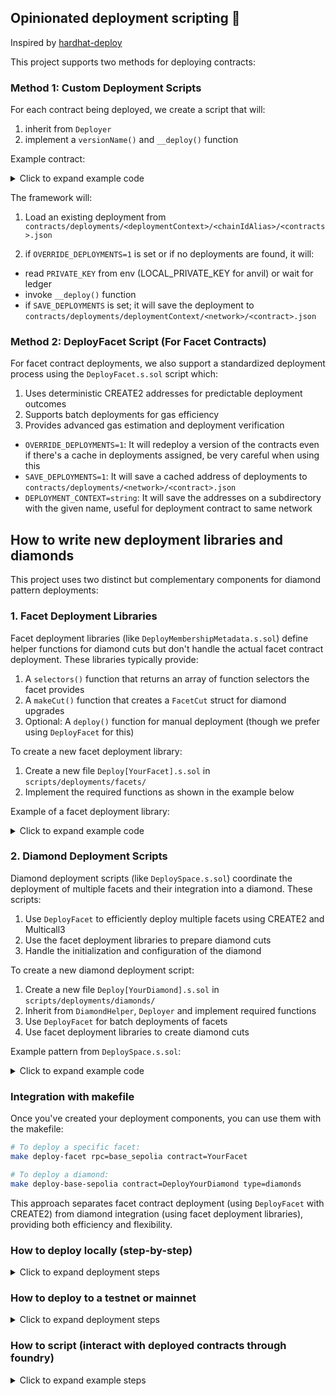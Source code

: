 ## Opinionated deployment scripting 🚀

Inspired by [hardhat-deploy](https://github.com/wighawag/hardhat-deploy)

This project supports two methods for deploying contracts:

### Method 1: Custom Deployment Scripts

For each contract being deployed, we create a script that will:

1. inherit from `Deployer`
2. implement a `versionName()` and `__deploy()` function

Example contract:

<details>
<summary>Click to expand example code</summary>

```solidity
// SPDX-License-Identifier: MIT
pragma solidity ^0.8.24;

import { Deployer } from "scripts/common/Deployer.s.sol";
import { MockERC721A } from "test/mocks/MockERC721A.sol";

contract DeployMockERC721A is Deployer {
  function versionName() public pure override returns (string memory) {
    return "mockERC721A";
  }

  function __deploy(address deployer) public override returns (address) {
    vm.broadcast(deployer);
    return address(new MockERC721A());
  }
}
```

</details>

The framework will:

1. Load an existing deployment from
   `contracts/deployments/<deploymentContext>/<chainIdAlias>/<contracts>.json`

2. if `OVERRIDE_DEPLOYMENTS=1` is set or if no deployments are found, it will:

- read `PRIVATE_KEY` from env (LOCAL_PRIVATE_KEY for anvil) or wait for ledger
- invoke `__deploy()` function
- if `SAVE_DEPLOYMENTS` is set; it will save the deployment to
  `contracts/deployments/deploymentContext/<network>/<contract>.json`

### Method 2: DeployFacet Script (For Facet Contracts)

For facet contract deployments, we also support a standardized deployment process using the `DeployFacet.s.sol` script which:

1. Uses deterministic CREATE2 addresses for predictable deployment outcomes
2. Supports batch deployments for gas efficiency
3. Provides advanced gas estimation and deployment verification

- `OVERRIDE_DEPLOYMENTS=1`: It will redeploy a version of the contracts even if there's a cache in
  deployments assigned, be very careful when using this
- `SAVE_DEPLOYMENTS=1`: It will save a cached address of deployments to
  `contracts/deployments/<network>/<contract>.json`
- `DEPLOYMENT_CONTEXT=string`: It will save the addresses on a subdirectory with the given name,
  useful for deployment contract to same network

## How to write new deployment libraries and diamonds

This project uses two distinct but complementary components for diamond pattern deployments:

### 1. Facet Deployment Libraries

Facet deployment libraries (like `DeployMembershipMetadata.s.sol`) define helper functions for diamond cuts but don't handle the actual facet contract deployment. These libraries typically provide:

1. A `selectors()` function that returns an array of function selectors the facet provides
2. A `makeCut()` function that creates a `FacetCut` struct for diamond upgrades
3. Optional: A `deploy()` function for manual deployment (though we prefer using `DeployFacet` for this)

To create a new facet deployment library:

1. Create a new file `Deploy[YourFacet].s.sol` in `scripts/deployments/facets/`
2. Implement the required functions as shown in the example below

Example of a facet deployment library:

<details>
<summary>Click to expand example code</summary>

```solidity
import { IDiamond } from "@towns-protocol/diamond/src/Diamond.sol";
import { IMembershipMetadata } from "src/spaces/facets/membership/metadata/IMembershipMetadata.sol";
import { LibDeploy } from "@towns-protocol/diamond/src/utils/LibDeploy.sol";

library DeployMembershipMetadata {
  // Return all function selectors this facet provides
  function selectors() internal pure returns (bytes4[] memory res) {
    res = new bytes4[](2);
    res[0] = IMembershipMetadata.refreshMetadata.selector;
    res[1] = IMembershipMetadata.tokenURI.selector;
  }

  // Create a FacetCut struct for diamond upgrades
  function makeCut(
    address facetAddress,
    IDiamond.FacetCutAction action
  ) internal pure returns (IDiamond.FacetCut memory) {
    return IDiamond.FacetCut(facetAddress, action, selectors());
  }

  // Optional direct deployment method (prefer using DeployFacet instead)
  function deploy() internal returns (address) {
    return LibDeploy.deployCode("MembershipMetadata.sol", "");
  }
}
```

</details>

### 2. Diamond Deployment Scripts

Diamond deployment scripts (like `DeploySpace.s.sol`) coordinate the deployment of multiple facets and their integration into a diamond. These scripts:

1. Use `DeployFacet` to efficiently deploy multiple facets using CREATE2 and Multicall3
2. Use the facet deployment libraries to prepare diamond cuts
3. Handle the initialization and configuration of the diamond

To create a new diamond deployment script:

1. Create a new file `Deploy[YourDiamond].s.sol` in `scripts/deployments/diamonds/`
2. Inherit from `DiamondHelper`, `Deployer` and implement required functions
3. Use `DeployFacet` for batch deployments of facets
4. Use facet deployment libraries to create diamond cuts

Example pattern from `DeploySpace.s.sol`:

<details>
<summary>Click to expand example code</summary>

```solidity
contract DeploySpace is DiamondHelper, Deployer {
  // Create a DeployFacet helper for batch deployments
  DeployFacet private facetHelper = new DeployFacet();

  function versionName() public pure override returns (string memory) {
    return "space";
  }

  function __deploy(address deployer) internal override returns (address) {
    // Add core facets (like DiamondCut, DiamondLoupe, etc.)
    addImmutableCuts(deployer);

    // Set up diamond initialization parameters with additional facets
    Diamond.InitParams memory initDiamondCut = diamondInitParams(deployer);

    // Deploy the diamond with all facets
    vm.broadcast(deployer);
    Diamond diamond = new Diamond(initDiamondCut);

    return address(diamond);
  }

  function diamondInitParams(
    address deployer
  ) public returns (Diamond.InitParams memory) {
    // Queue facets for batch deployment
    facetHelper.add("MembershipToken");
    facetHelper.add("MembershipMetadata");
    // ... add other facets ...

    // Deploy all queued facets in a single transaction
    facetHelper.deployBatch(deployer);

    // Add each facet to the diamond cut using the corresponding deployment library
    address facet = facetHelper.getDeployedAddress("MembershipMetadata");
    addCut(
      DeployMembershipMetadata.makeCut(facet, IDiamond.FacetCutAction.Add)
    );

    // ... add other facets ...

    // Return the diamond initialization parameters
    return
      Diamond.InitParams({
        baseFacets: baseFacets(),
        init: multiInit,
        initData: abi.encodeCall(
          MultiInit.multiInit,
          (_initAddresses, _initDatas)
        )
      });
  }
}
```

</details>

### Integration with makefile

Once you've created your deployment components, you can use them with the makefile:

```bash
# To deploy a specific facet:
make deploy-facet rpc=base_sepolia contract=YourFacet

# To deploy a diamond:
make deploy-base-sepolia contract=DeployYourDiamond type=diamonds
```

This approach separates facet contract deployment (using `DeployFacet` with CREATE2) from diamond integration (using facet deployment libraries), providing both efficiency and flexibility.

### How to deploy locally (step-by-step)

<details>
<summary>Click to expand deployment steps</summary>

```bash
# say you want to deploy a new MockERC721A

# Provision a new deployer
-> cast wallet new

# save the key in .env (LOCAL_PRIVATE_KEY=...)

# Fund the deployer address (this is the first address shown when runing `anvil`)
-> cast send ${NEW_WALLET_ADDRESS} --value 1ether -f 0xf39Fd6e51aad88F6F4ce6aB8827279cffFb92266 --unlocked

# perform a local simulation
-> forge script script/${CONTRACT}.s.sol

# perform a simulation against a network
-> forge script script/${CONTRACT}.s.sol --rpc-url <network>

# run anvil in separate terminal
-> anvil

# perform the deployment to a local network
# Option 1: Custom deployment script
-> make deploy-any-local contract=DeployMockERC721A type=facets

# Option 2: Using the DeployFacet script (for facet contracts)
-> make deploy-facet-local rpc=base_anvil contract=MockERC721A
```

</details>

### How to deploy to a testnet or mainnet

<details>
<summary>Click to expand deployment steps</summary>

```bash
# Method 1: Using custom deployment scripts
# To deploy a contract to Base Sepolia in the "gamma" deployment context:
-> make deploy-base-sepolia contract=DeployWalletLink type=facets context=gamma

# Method 2: Using the DeployFacet script
# To deploy a facet to Base Sepolia:
-> make deploy-facet rpc=base_sepolia contract=WalletLink context=gamma

# To deploy with a ledger hardware wallet to Base mainnet:
# Method 1: Using custom deployment scripts
-> make deploy-base contract=DeploySpaceFactory type=diamonds context=omega

# Method 2: Using the DeployFacet script
-> make deploy-facet-ledger rpc=base contract=WalletLink context=omega

# To redeploy a contract to Base Sepolia in the "gamma" deployment context:
-> OVERRIDE_DEPLOYMENTS=1 make deploy-base-sepolia contract=DeployWalletLink type=facets context=gamma
```

</details>

### How to script (interact with deployed contracts through foundry)

<details>
<summary>Click to expand example steps</summary>

```bash
# say you want to mint from MockERC721A

# deploy a local implementation of MockERC721A by calling DeployFacet
-> make deploy-facet-local rpc=base_anvil contract=MockERC721A

# next we'll call the script InteractMockERC721A
# This will grab new and existing deployment addresses from our deployments cache and use those to interact with each other
-> make interact-any-local rpc=base_anvil contract=InteractMockERC721A
```

</details>
